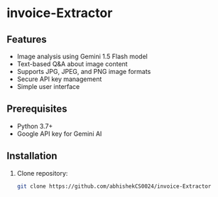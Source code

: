 # invoice-Extractor


## Features
- Image analysis using Gemini 1.5 Flash model
- Text-based Q&A about image content
- Supports JPG, JPEG, and PNG image formats
- Secure API key management
- Simple user interface

## Prerequisites
- Python 3.7+
- Google API key for Gemini AI

## Installation
1. Clone repository:
   ```bash
   git clone https://github.com/abhishekCS0024/invoice-Extractor
  

